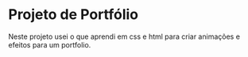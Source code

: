 # Projeto de Portfólio
Neste projeto usei o que aprendi em css e html para criar animações e efeitos para um portfolio.
